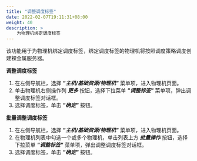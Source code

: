 ```yaml
---
title: "调整调度标签"
date: 2022-02-07T19:11:31+08:00
weight: 40
description: >
    为物理机绑定调度标签
---
```


该功能用于为物理机绑定调度标签，绑定调度标签的物理机将按照调度策略调度创建裸金属服务器。


**调整调度标签**

1. 在左侧导航栏，选择 **_"主机/基础资源/物理机"_** 菜单项，进入物理机页面。
2. 单击物理机右侧操作列 **_更多_** 按钮，选择下拉菜单 **_"调整标签"_** 菜单项，弹出调整调度标签对话框。
3. 选择调度标签，单击 **_"确定"_** 按钮。

**批量调整调度标签**

1. 在左侧导航栏，选择 **_"主机/基础资源/物理机"_** 菜单项，进入物理机页面。
2. 在物理机列表中勾选一个或多个物理机，单击列表上方 **_批量操作_** 按钮，选择下拉菜单 **_"调整标签"_** 菜单项，弹出调整调度标签对话框。
3. 选择调度标签，单击 **_"确定"_** 按钮。

